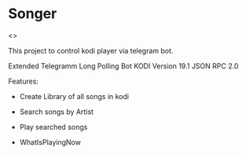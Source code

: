 # Songer

<<KODI SONGER TELEGRAM BOT>>

This project to control kodi player via telegram bot.



Extended Telegramm Long Polling Bot
KODI Version 19.1
JSON RPC 2.0



Features:
- Create Library of all songs in kodi

- Search songs by Artist

- Play searched songs

- WhatIsPlayingNow
